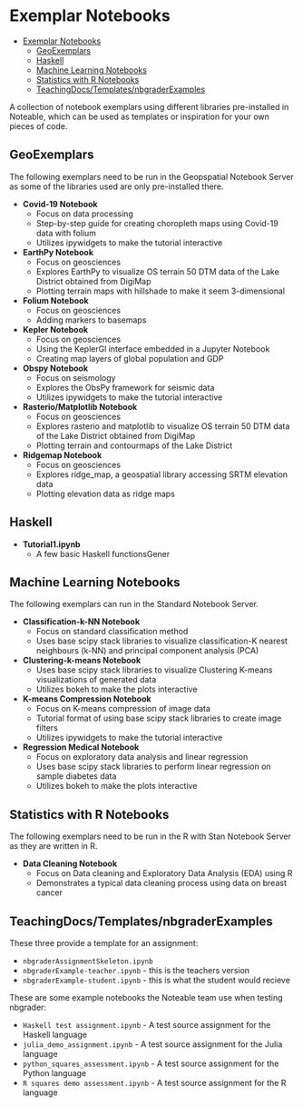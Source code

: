 # Exemplar Notebooks
<!-- TOC -->

- [Exemplar Notebooks](#exemplar-notebooks)
    - [GeoExemplars](#geoexemplars)
    - [Haskell](#haskell)
    - [Machine Learning Notebooks](#machine-learning-notebooks)
    - [Statistics with R Notebooks](#statistics-with-r-notebooks)
    - [TeachingDocs/Templates/nbgraderExamples](#teachingdocstemplatesnbgraderexamples)

<!-- /TOC -->

A collection of notebook exemplars using different libraries pre-installed in Noteable, which can be used as templates or inspiration for your own pieces of code.

## GeoExemplars
The following exemplars need to be run in the Geopspatial Notebook Server as some of the libraries used are only pre-installed there.

* **Covid-19 Notebook**
    * Focus on data processing
    * Step-by-step guide for creating choropleth maps using Covid-19 data with folium
    * Utilizes ipywidgets to make the tutorial interactive
* **EarthPy Notebook**
    * Focus on geosciences
    * Explores EarthPy to visualize OS terrain 50 DTM data of the Lake District obtained from DigiMap
    * Plotting terrain maps with hillshade to make it seem 3-dimensional
* **Folium Notebook**
    * Focus on geosciences
    * Adding markers to basemaps
* **Kepler Notebook**
    * Focus on geosciences
    * Using the KeplerGl interface embedded in a Jupyter Notebook
    * Creating map layers of global population and GDP
* **Obspy Notebook**
    * Focus on seismology
    * Explores the ObsPy framework for seismic data
    * Utilizes ipywidgets to make the tutorial interactive
* **Rasterio/Matplotlib Notebook**
    * Focus on geosciences
    * Explores rasterio and matplotlib to visualize OS terrain 50 DTM data of the Lake District obtained from DigiMap
    * Plotting terrain and contourmaps of the Lake District
* **Ridgemap Notebook**
    * Focus on geosciences
    * Explores ridge_map, a geospatial library accessing SRTM elevation data
    * Plotting elevation data as ridge maps

## Haskell

* **Tutorial1.ipynb**
    * A few basic Haskell functionsGener    

## Machine Learning Notebooks

The following exemplars can run in the Standard Notebook Server.

* **Classification-k-NN Notebook**
    * Focus on standard classification method
    * Uses base scipy stack libraries to visualize classification-K nearest neighbours (k-NN) and principal component analysis (PCA)
* **Clustering-k-means Notebook**
    * Uses base scipy stack libraries to visualize Clustering K-means visualizations of generated data
    * Utilizes bokeh to make the plots interactive
* **K-means Compression Notebook**
    * Focus on K-means compression of image data
    * Tutorial format of using base scipy stack libraries to create image filters
    * Utilizes ipywidgets to make the tutorial interactive
* **Regression Medical Notebook**
    * Focus on exploratory data analysis and linear regression
    * Uses base scipy stack libraries to perform linear regression on sample diabetes data
    * Utilizes bokeh to make the plots interactive

## Statistics with R Notebooks
The following exemplars need to be run in the R with Stan Notebook Server as they are written in R.

* **Data Cleaning Notebook**
    * Focus on Data cleaning and Exploratory Data Analysis (EDA) using R
    * Demonstrates a typical data cleaning process using data on breast cancer

## TeachingDocs/Templates/nbgraderExamples

These three provide a template for an assignment:

* `nbgraderAssignmentSkeleton.ipynb`
* `nbgraderExample-teacher.ipynb` - this is the teachers version
* `nbgraderExample-student.ipynb` - this is what the student would recieve

These are some example notebooks the Noteable team use when testing nbgrader:

* `Haskell test assignment.ipynb` - A test source assignment for the Haskell language
* `julia_demo_assignment.ipynb` - A test source assignment for the Julia language
* `python_squares_assessment.ipynb` - A test source assignment for the Python language
* `R squares demo assessment.ipynb` - A test source assignment for the R language
